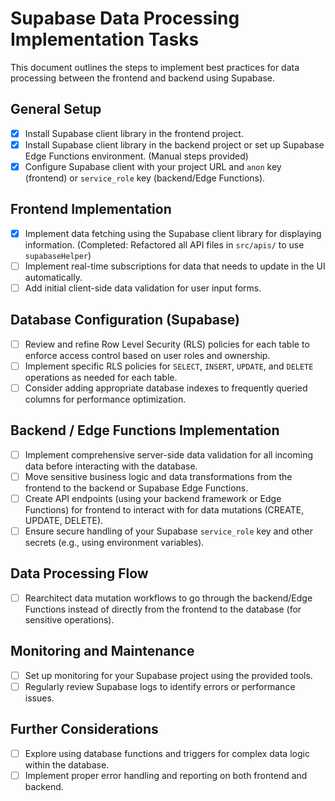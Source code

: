 # Supabase Data Processing Implementation Tasks

This document outlines the steps to implement best practices for data processing between the frontend and backend using Supabase.

## General Setup

- [x] Install Supabase client library in the frontend project.
- [x] Install Supabase client library in the backend project or set up Supabase Edge Functions environment. (Manual steps provided)
- [x] Configure Supabase client with your project URL and `anon` key (frontend) or `service_role` key (backend/Edge Functions).

## Frontend Implementation

- [x] Implement data fetching using the Supabase client library for displaying information. (Completed: Refactored all API files in `src/apis/` to use `supabaseHelper`)
- [ ] Implement real-time subscriptions for data that needs to update in the UI automatically.
- [ ] Add initial client-side data validation for user input forms.

## Database Configuration (Supabase)

- [ ] Review and refine Row Level Security (RLS) policies for each table to enforce access control based on user roles and ownership.
- [ ] Implement specific RLS policies for `SELECT`, `INSERT`, `UPDATE`, and `DELETE` operations as needed for each table.
- [ ] Consider adding appropriate database indexes to frequently queried columns for performance optimization.

## Backend / Edge Functions Implementation

- [ ] Implement comprehensive server-side data validation for all incoming data before interacting with the database.
- [ ] Move sensitive business logic and data transformations from the frontend to the backend or Supabase Edge Functions.
- [ ] Create API endpoints (using your backend framework or Edge Functions) for frontend to interact with for data mutations (CREATE, UPDATE, DELETE).
- [ ] Ensure secure handling of your Supabase `service_role` key and other secrets (e.g., using environment variables).

## Data Processing Flow

- [ ] Rearchitect data mutation workflows to go through the backend/Edge Functions instead of directly from the frontend to the database (for sensitive operations).

## Monitoring and Maintenance

- [ ] Set up monitoring for your Supabase project using the provided tools.
- [ ] Regularly review Supabase logs to identify errors or performance issues.

## Further Considerations

- [ ] Explore using database functions and triggers for complex data logic within the database.
- [ ] Implement proper error handling and reporting on both frontend and backend.
